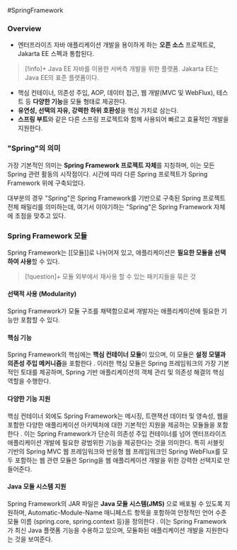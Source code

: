 #SpringFramework

### Overview

+ 엔터프라이즈 자바 애플리케이션 개발을 용이하게 하는 **오픈 소스** 프로젝트로, Jakarta EE 스펙과 통합된다.

> [!info]+ Java EE
> 자바를 이용한 서버측 개발을 위한 플랫폼. Jakarta EE는 Java EE의 표준 플랫폼이다.


+ 핵심 컨테이너, 의존성 주입, AOP, 데이터 접근, 웹 개발(MVC 및 WebFlux), 테스트 등 **다양한 기능**을 모듈 형태로 제공한다.
+ **유연성, 선택의 자유, 강력한 하위 호환성**을 핵심 가치로 삼는다. 
+ **스프링 부트**와 같은 다른 스프링 프로젝트와 함께 사용되어 빠르고 효율적인 개발을 지원한다.

### "Spring"의 의미
가장 기본적인 의미는 **Spring Framework 프로젝트 자체**를 지칭하며, 이는 모든 Spring 관련 활동의 시작점이다. 시간에 따라 다른 Spring 프로젝트가 Spring Framework 위에 구축되었다.

대부분의 경우 "Spring"은 Spring Framework를 기반으로 구축된 Spring 프로젝트 전체 패밀리를 의미하는데, 여기서 이야기하는 "Spring"은 Spring Framework 자체에 초점을 맞추고 있다.

### Spring Framework 모듈
Spring Framework는 [[모듈]]로 나뉘어져 있고, 애플리케이션은 **필요한 모듈을 선택하여 사용**할 수 있다.

> [!question]+ 모듈
> 외부에서 재사용 할 수 있는 패키지들을 묶은 것

#### 선택적 사용 (Modularity)
Spring Framework가 모듈 구조를 채택함으로써 개발자는 애플리케이션에 필요한 기능만 포함할 수 있다.

#### 핵심 기능
Spring Framework의 핵심에는 **핵심 컨테이너 모듈**이 있으며, 이 모듈은 **설정 모델과 의존성 주입 메커니즘**을 포함한다 . 이러한 핵심 모듈은 Spring 프레임워크의 가장 기본적인 토대를 제공하며, Spring 기반 애플리케이션의 객체 관리 및 의존성 해결의 핵심 역할을 수행한다.

#### 다양한 기능 지원
핵심 컨테이너 외에도 Spring Framework는 메시징, 트랜잭션 데이터 및 영속성, 웹을 포함한 다양한 애플리케이션 아키텍처에 대한 기본적인 지원을 제공하는 모듈들을 포함한다 . 
이는 Spring Framework가 단순히 의존성 주입 컨테이너를 넘어 엔터프라이즈 애플리케이션 개발에 필요한 광범위한 기능을 제공한다는 것을 의미한다. 
특히 서블릿 기반의 Spring MVC 웹 프레임워크와 반응형 웹 프레임워크인 Spring WebFlux를 모두 포함하는 웹 관련 모듈은 Spring을 웹 애플리케이션 개발을 위한 강력한 선택지로 만들어준다.

#### Java 모듈 시스템 지원
Spring Framework의 JAR 파일은 **Java 모듈 시스템(JMS)** 으로 배포될 수 있도록 지원하며, Automatic-Module-Name 매니페스트 항목을 포함하여 안정적인 언어 수준 모듈 이름 (spring.core, spring.context 등)을 정의한다 . 이는 Spring Framework가 최신 Java 플랫폼 기능을 수용하고 있으며, 모듈화된 애플리케이션 개발을 지원한다는 것을 보여준다.